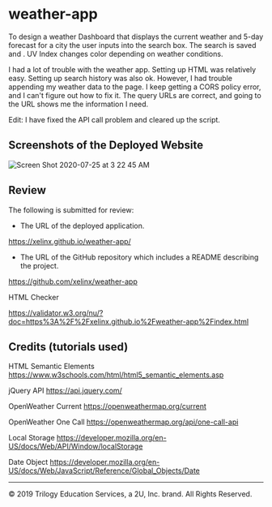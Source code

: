 # weather-app

To design a weather Dashboard that displays the current weather and 5-day forecast for a city the user inputs into the search box. The search is saved and . UV Index changes color depending on weather conditions.

I had a lot of trouble with the weather app. Setting up HTML was relatively easy. Setting up search history was also ok. However, I had trouble appending my weather data to the page. I keep getting a CORS policy error, and I can't figure out how to fix it. The query URLs are correct, and going to the URL shows me the information I need.

Edit: I have fixed the API call problem and cleared up the script.

## Screenshots of the Deployed Website
![Screen Shot 2020-07-25 at 3 22 45 AM](https://user-images.githubusercontent.com/66236313/88454703-2ef35700-ce26-11ea-9e66-4159e7a5daf0.png)

## Review

The following is submitted for review:

* The URL of the deployed application.

https://xelinx.github.io/weather-app/

* The URL of the GitHub repository which includes a README describing the project.

https://github.com/xelinx/weather-app

HTML Checker

https://validator.w3.org/nu/?doc=https%3A%2F%2Fxelinx.github.io%2Fweather-app%2Findex.html

## Credits (tutorials used)

HTML Semantic Elements https://www.w3schools.com/html/html5_semantic_elements.asp

jQuery API https://api.jquery.com/

OpenWeather Current https://openweathermap.org/current

OpenWeather One Call https://openweathermap.org/api/one-call-api

Local Storage https://developer.mozilla.org/en-US/docs/Web/API/Window/localStorage

Date Object https://developer.mozilla.org/en-US/docs/Web/JavaScript/Reference/Global_Objects/Date
- - -
© 2019 Trilogy Education Services, a 2U, Inc. brand. All Rights Reserved.
